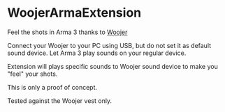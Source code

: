 # WoojerArmaExtension
Feel the shots in Arma 3 thanks to [Woojer](https://www.woojer.com/)

Connect your Woojer to your PC using USB, but do not set it as default sound device. Let Arma 3 play sounds on your regular device. 

Extension will plays specific sounds to Woojer sound device to make you "feel" your shots.

This is only a proof of concept.

Tested against the Woojer vest only.